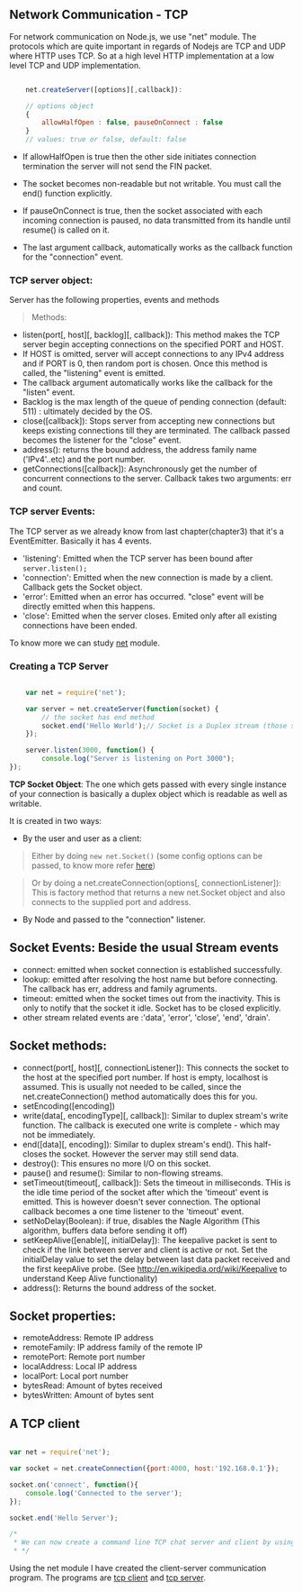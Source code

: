 ## Network Communication - TCP

For network communication on Node.js, we use "net" module. The protocols which are quite important in regards of Nodejs are TCP and UDP where HTTP uses TCP. So at a high level HTTP implementation at a low level  TCP and UDP implementation.

```js

	net.createServer([options][,callback]):

	// options object
	{
	    allowHalfOpen : false, pauseOnConnect : false
	}
	// values: true or false, default: false

```

- If allowHalfOpen is true then the other side initiates connection termination the server will not send the FIN packet.
- The socket becomes non-readable but not writable. You must call the end() function explicitly.

- If pauseOnConnect is true, then the socket associated with each incoming connection is paused, no data transmitted from its handle until resume() is called on it.
- The last argument callback, automatically works as the callback function for the "connection" event.

### TCP server object:
Server has the following properties, events and methods

> Methods:
- listen(port[, host][, backlog][, callback]): This method makes the TCP server begin accepting connections on the specified PORT and HOST.
- If HOST is omitted, server will accept connections to any IPv4 address and if PORT is 0, then random port is chosen. Once this method is called, the "listening" event is emitted.
- The callback argument automatically works like the callback for the "listen" event.
- Backlog is the max length of the queue of pending connection (default: 511) : ultimately decided by the OS.
- close([callback]): Stops server from accepting new connections but keeps existing connections till they are terminated. The callback passed becomes the listener for the "close" event.
- address(): returns the bound address, the address family name ('IPv4'..etc) and the port number.
- getConnections([callback]): Asynchronously get the number of concurrent connections to the server. Callback takes two arguments: err and count.

### TCP server Events:
The TCP server as we already know from last chapter(chapter3) that it's a EventEmitter. Basically it has 4 events.

- 'listening': Emitted when the TCP server has been bound after ``server.listen();``
- 'connection': Emitted when the new connection is made by a client. Callback gets the Socket object.
- 'error': Emitted when an error has occurred. "close" event will be directly emitted when this happens.
- 'close': Emitted when the server closes. Emited only after all existing connections have been ended.

To know more we can study [net](https://nodejs.org/api/net.html) module.

### Creating a TCP Server

```js

	var net = require('net');

	var server = net.createServer(function(socket) {
	    // the socket has end method
	    socket.end('Hello World');// Socket is a Duplex stream (those streams which are both readable and as well as writable)
	});

	server.listen(3000, function() {
	    console.log("Server is listening on Port 3000");
});
```
**TCP Socket Object**: The one which gets passed with every single instance of your connection is basically a duplex object which is readable as well as writable.

It is created in two ways:
- By the user and user as a client:
> Either by doing `new net.Socket()` (some config options can be passed, to know more refer [here](https://nodejs.org/api/net.html#net_new_net_socket_options))

> Or by doing a net.createConnection(options[, connectionListener]): This is factory method that returns a new net.Socket object and also connects to the supplied port and address.

- By Node and passed to the "connection" listener.

## Socket Events: Beside the usual Stream events

- connect: emitted when socket connection is established successfully.
- lookup: emitted after resolving the host name but before connecting. The callback has err, address and family agruments.
- timeout: emitted when the socket times out from the inactivity. This is only to notify that the socket it idle. Socket has to be closed explicitly.
- other stream related events are :'data', 'error', 'close', 'end', 'drain'.

## Socket methods:

- connect(port[, host][, connectionListener]): This connects the socket to the host at the specified port number. If host is empty, localhost is assumed. This is usually not needed to be called, since the net.createConnection() method automatically does this for you.
- setEncoding([encoding])
- write(data[, encodingType][, callback]): Similar to duplex stream's write function. The callback is executed one write is complete - which may not be immediately.
- end([data][, encoding]): Similar to duplex stream's end(). This half-closes the socket. However the server may still send data.
- destroy(): This ensures no more I/O on this socket.
- pause() and resume(): Similar to non-flowing streams.
- setTimeout(timeout[, callback]): Sets the timeout in milliseconds. THis is the idle time period of the socket after which the 'timeout' event is emitted. This is however doesn't sever connection. The optional callback becomes a one time listener to the 'timeout' event.
- setNoDelay(Boolean): if true, disables the Nagle Algorithm (This algorithm, buffers data before sending it off)
- setKeepAlive([enable][, initialDelay]): The keepalive packet is sent to check if the link between server and client is active or not. Set the initialDelay value to set the delay between last data packet received and the first keepAlive probe. (See http://en.wikipedia.ord/wiki/Keepalive to understand Keep Alive functionality)
- address(): Returns the bound address of the socket.

## Socket properties:

- remoteAddress: Remote IP address
- remoteFamily: IP address family of the remote IP
- remotePort: Remote port number
- localAddress: Local IP address
- localPort: Local port number
- bytesRead: Amount of bytes received
- bytesWritten: Amount of bytes sent


## A TCP client

```js

var net = require('net');

var socket = net.createConnection({port:4000, host:'192.168.0.1'});

socket.on('connect', function(){
    console.log('Connected to the server');
});

socket.end('Hello Server');

/*
 * We can now create a command line TCP chat server and client by using the //process.stdin (Readable Stream) and process.stdout(Writable)
 * */

```

Using the net module I have created the client-server communication program. The programs are [tcp client](./client.js) and [tcp server](./server.js).
